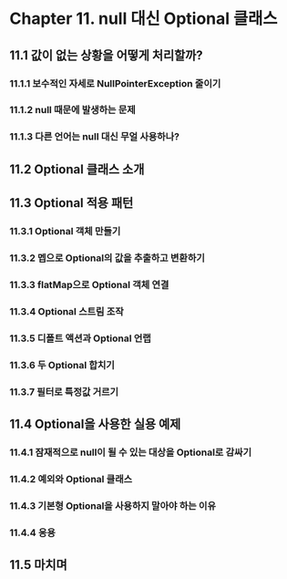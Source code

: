 # Chapter 11. null 대신 Optional 클래스

## 11.1 값이 없는 상황을 어떻게 처리할까?
### 11.1.1 보수적인 자세로 NullPointerException 줄이기
### 11.1.2 null 때문에 발생하는 문제
### 11.1.3 다른 언어는 null 대신 무얼 사용하나?


## 11.2 Optional 클래스 소개

## 11.3 Optional 적용 패턴
### 11.3.1 Optional 객체 만들기
### 11.3.2 멥으로 Optional의 값을 추출하고 변환하기
### 11.3.3 flatMap으로 Optional 객체 연결
### 11.3.4 Optional 스트림 조작
### 11.3.5 디폴트 액션과 Optional 언랩
### 11.3.6 두 Optional 합치기
### 11.3.7 필터로 특정값 거르기


## 11.4 Optional을 사용한 실용 예제
### 11.4.1 잠재적으로 null이 될 수 있는 대상을 Optional로 감싸기
### 11.4.2 예외와 Optional 클래스
### 11.4.3 기본형 Optional을 사용하지 말아야 하는 이유
### 11.4.4 응용

## 11.5 마치며




